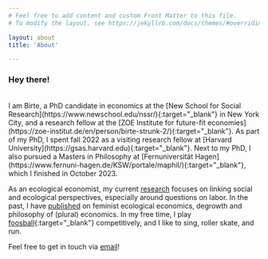 ```yaml
---
# Feel free to add content and custom Front Matter to this file.
# To modify the layout, see https://jekyllrb.com/docs/themes/#overriding-theme-defaults

layout: about
title: 'About'

---
```


### Hey there!
<br />
I am Birte, a PhD candidate in economics at the [New School for Social Research](https://www.newschool.edu/nssr/){:target="_blank"} in New York City, and a research fellow at the [ZOE Institute for future-fit economies](https://zoe-institut.de/en/person/birte-strunk-2/){:target="_blank"}. As part of my PhD, I spent fall 2022 as a visiting research fellow at [Harvard University](https://gsas.harvard.edu){:target="_blank"}. Next to my PhD, I also pursued a Masters in Philosophy at [Fernuniversität Hagen](https://www.fernuni-hagen.de/KSW/portale/maphil/){:target="_blank"}, which I finished in October 2023.

As an ecological economist, my current [research](02_research.markdown) focuses on linking social and ecological perspectives, especially around questions on labor. In the past, I have [published](/03_publications.markdown) on feminist ecological economics, degrowth and philosophy of (plural) economics. In my free time, I play [foosball](https://www.youtube.com/watch?v=Et2e1_NCzwA){:target="_blank"} competitively, and I like to sing, roller skate, and run.

Feel free to get in touch via [email](mailto:birte@strunk-mg.de)!
